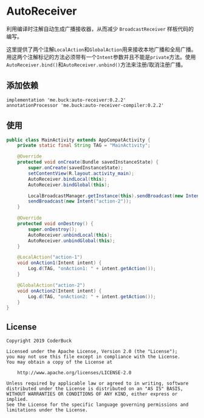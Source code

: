 

# AutoReceiver

利用编译时注解自动生成广播接收器，从而减少 `BroadcastReceiver` 样板代码的编写。

这里提供了两个注解`LocalAction`和`GlobalAction`用来接收本地广播和全局广播。用这两个注解标记的方法必须带有一个`Intent`参数并且不能是`private`方法。使用 `AutoReceiver.bind()`和`AutoReceiver.unbind()`方法来注册/取消注册广播。

## 添加依赖

```
implementation 'me.buck:auto-receiver:0.2.2'
annotationProcessor 'me.buck:auto-receiver-compiler:0.2.2'
```

## 使用
```java
public class MainActivity extends AppCompatActivity {
    private static final String TAG = "MainActivity";

    @Override
    protected void onCreate(Bundle savedInstanceState) {
        super.onCreate(savedInstanceState);
        setContentView(R.layout.activity_main);
        AutoReceiver.bindLocal(this);
        AutoReceiver.bindGlobal(this);

        LocalBroadcastManager.getInstance(this).sendBroadcast(new Intent("action-1"));
        sendBroadcast(new Intent("action-2"));
    }

    @Override
    protected void onDestroy() {
        super.onDestroy();
        AutoReceiver.unbindLocal(this);
        AutoReceiver.unbindGlobal(this);
    }

    @LocalAction("action-1")
    void onAction1(Intent intent) {
        Log.d(TAG, "onAction1: " + intent.getAction());
    }

    @GlobalAction("action-2")
    void onAction2(Intent intent) {
        Log.d(TAG, "onAction2: " + intent.getAction());
    }
}
```

## License

```
Copyright 2019 CoderBuck

Licensed under the Apache License, Version 2.0 (the "License");
you may not use this file except in compliance with the License.
You may obtain a copy of the License at

    http://www.apache.org/licenses/LICENSE-2.0

Unless required by applicable law or agreed to in writing, software
distributed under the License is distributed on an "AS IS" BASIS,
WITHOUT WARRANTIES OR CONDITIONS OF ANY KIND, either express or implied.
See the License for the specific language governing permissions and
limitations under the License.
```



